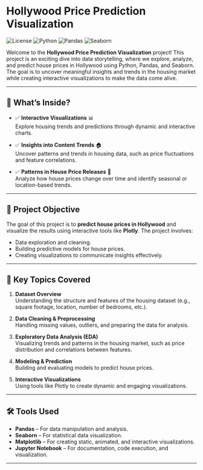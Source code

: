 

# Hollywood Price Prediction Visualization

![License](https://img.shields.io/badge/license-MIT-blue.svg) 
![Python](https://img.shields.io/badge/Python-3.x-blue.svg)
![Pandas](https://img.shields.io/badge/Pandas-1.x-orange.svg)
![Seaborn](https://img.shields.io/badge/Seaborn-0.12.x-lightblue.svg)

Welcome to the **Hollywood Price Prediction Visualization** project! This project is an exciting dive into data storytelling, where we explore, analyze, and predict house prices in Hollywood using Python, Pandas, and Seaborn. The goal is to uncover meaningful insights and trends in the housing market while creating interactive visualizations to make the data come alive.

---

## 📌 What’s Inside?

- ✅ **Interactive Visualizations** 📊  
  Explore housing trends and predictions through dynamic and interactive charts.
  
- ✅ **Insights into Content Trends** 🏠  
  Uncover patterns and trends in housing data, such as price fluctuations and feature correlations.
  
- ✅ **Patterns in House Price Releases** 📅  
  Analyze how house prices change over time and identify seasonal or location-based trends.

---

## 🎯 Project Objective

The goal of this project is to **predict house prices in Hollywood** and visualize the results using interactive tools like **Plotly**. The project involves:
- Data exploration and cleaning.
- Building predictive models for house prices.
- Creating visualizations to communicate insights effectively.

---

## 🔑 Key Topics Covered

1. **Dataset Overview**  
   Understanding the structure and features of the housing dataset (e.g., square footage, location, number of bedrooms, etc.).

2. **Data Cleaning & Preprocessing**  
   Handling missing values, outliers, and preparing the data for analysis.

3. **Exploratory Data Analysis (EDA)**  
   Visualizing trends and patterns in the housing market, such as price distribution and correlations between features.

4. **Modeling & Prediction**  
   Building and evaluating models to predict house prices.

5. **Interactive Visualizations**  
   Using tools like Plotly to create dynamic and engaging visualizations.

---

## 🛠️ Tools Used

- **Pandas** – For data manipulation and analysis.
- **Seaborn** – For statistical data visualization.
- **Matplotlib** – For creating static, animated, and interactive visualizations.
- **Jupyter Notebook** – For documentation, code execution, and visualization.

---


